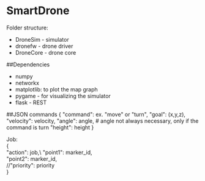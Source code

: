 # SmartDrone
Folder structure:
* DroneSim - simulator
* dronefw - drone driver
* DroneCore - drone core

##Dependencies
* numpy
* networkx
* matplotlib: to plot the map graph
* pygame - for visualizing the simulator
* flask - REST

##JSON commands
{
            "command": ex. "move" or "turn",
            "goal": (x,y,z),
            "velocity": velocity,
            "angle": angle,          # angle not always necessary, only if the command is turn
            "height": height
}

Job:\
{ \
    "action": job,\ 
    "point1": marker_id,\
    "point2": marker_id,\
    //"priority": priority\
    }